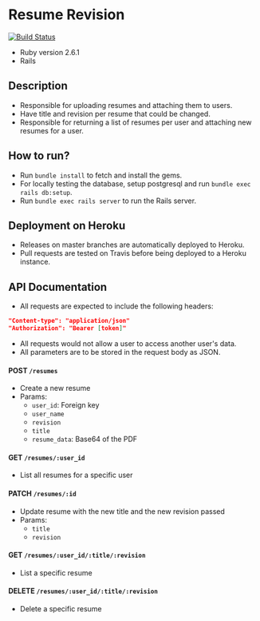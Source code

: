 # Resume Revision
[![Build Status](https://travis-ci.com/scrum-gang/resume-revision.svg?branch=master)](https://travis-ci.com/scrum-gang/resume-revision)
* Ruby version 2.6.1
* Rails

## Description

* Responsible for uploading resumes and attaching them to users.
* Have title and revision per resume that could be changed.
* Responsible for returning a list of resumes per user and attaching new resumes for a user.


## How to run?

* Run `bundle install` to fetch and install the gems.
* For locally testing the database, setup postgresql and run `bundle exec rails db:setup`.
* Run `bundle exec rails server` to run the Rails server.


## Deployment on Heroku

* Releases on master branches are automatically deployed to Heroku.
* Pull requests are tested on Travis before being deployed to a Heroku instance.

## API Documentation
* All requests are expected to include the following headers:
```json
"Content-type": "application/json"
"Authorization": "Bearer [token]"
```
* All requests would not allow a user to access another user's data.
* All parameters are to be stored in the request body as JSON.

#### POST `/resumes`
* Create a new resume
* Params: 
    * `user_id`: Foreign key
    * `user_name` 
    * `revision`
    * `title`
    * `resume_data`: Base64 of the PDF
    
#### GET `/resumes/:user_id`
* List all resumes for a specific user

#### PATCH `/resumes/:id`
* Update resume with the new title and the new revision passed
* Params:
    * `title`
    * `revision`


#### GET `/resumes/:user_id/:title/:revision`
* List a specific resume 

#### DELETE `/resumes/:user_id/:title/:revision`
* Delete a specific resume
